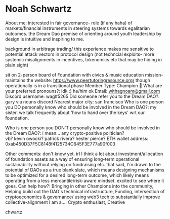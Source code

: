 # Noah Schwartz

About me: interested in fair governance- role (if any haha) of markets/financial instruments in steering systems towards egalitarian outcomes.  the Dream Dao premise of orienting around youth leadership by design is intuitive and inspiring to me.

background in arbitrage trading/ this experience makes me sensitive to potential attack vectors in protocol design (not techncial exploits- more systemic misalignments in incentives, tokenomics etc that may be hiding in plain sight)  

sit on 2-person board of Foundation with civics & music education mission- maintains the website: https://www.peertutoringresource.org/ though operationally is in a transitional phase
Member Type: Champion 🙌
What are your preferred pronouns?: idk :)  he/him ok
Email: withagnoam@gmail.com
Discord username: wag#5265
Did someone refer you to the Dream DAO?: gary via nouns discord
Nearest major city: san francisco
Who is one person you DO personally know who should be involved in the Dream DAO?: my sister. we talk frequently about 'how to hand over the keys' wrt our foundation. 

Who is one person you DON'T personally know who should be involved in the Dream DAO?: i mean...
any crypto-positive politician?   
vb?
kevin owocki? 
patrick rivera? 
hester pierce? 
ETH wallet address: 0xab450D37F5C8148f4125734C645F3E777a90f003

Other comments: don't know yet.  irl I think a lot about investment/allocation of foundation assets as a way of ensuring long-term operational sustainability without relying on fundraising etc. that said, I'm drawn to the potential of DAOs as a true blank slate, which means designing mechanisms to be optimized for a desired long-term outcome, which likely means operating from a less mercantile/risk-aware mindset. excited to see where it goes. 
Can help how?: Bringing in other Champions into the community, Helping build out the DAO's technical infrastructure, Funding, intersection of cryptoeconomics & governance/ using web3 tech to substantially improve collective-alignment
I am a...: Crypto enthusiast, Creative

chwartz